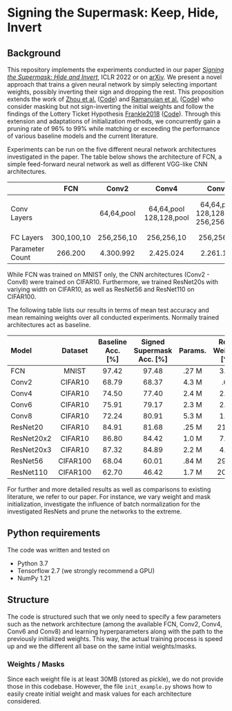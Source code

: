# Signing the Supermask: Keep, Hide, Invert

## Background
This repository implements the experiments conducted in our paper [*Signing the Supermask: Hide and Invert*](https://openreview.net/forum?id=e0jtGTfPihs), ICLR 2022 or on [arXiv](https://arxiv.org/abs/2201.13361).
We present a novel approach that trains a given neural network by simply selecting important weights, possibly inverting their sign and dropping the rest.
This proposition extends the work of [Zhou et al.](https://arxiv.org/abs/1905.01067) ([Code](https://github.com/uber-research/deconstructing-lottery-tickets)) and [Ramanujan et al.](https://arxiv.org/abs/1911.13299) ([Code](https://github.com/allenai/hidden-networks)) who consider masking but not sign-inverting the initial weights and follow the findings of the Lottery Ticket Hypothesis [Frankle2018](https://arxiv.org/abs/1803.03635) ([Code](https://github.com/google-research/lottery-ticket-hypothesis)).
Through this extension and adaptations of initialization methods, we concurrently gain a pruning rate of 96% to 99% while matching or exceeding the performance of various baseline models and the current literature. 

Experiments can be run on the five different neural network architectures investigated in the paper. The table below shows the architecture of FCN, a simple feed-forward neural network as well as different VGG-like CNN architectures.

|             | FCN | Conv2 | Conv4 | Conv6 | Conv8 |
|------------ | :-: | :---: | :---: | :---: | :---: |
| Conv <br/> Layers | | 64,64,pool | 64,64,pool <br/> 128,128,pool | 64,64,pool <br/> 128,128,pool <br/> 256,256,pool | 64,64,pool <br/> 128,128,pool <br/> 256,256,pool <br/> 512,512,pool |
| FC Layers | 300,100,10 | 256,256,10 | 256,256,10 | 256,256,10 | 256,256,10 |
| Parameter Count | 266.200 | 4.300.992 | 2.425.024 | 2.261.184 | 5.275.840 |

While FCN was trained on MNIST only, the CNN architectures (Conv2 - Conv8) were trained on CIFAR10.
Furthermore, we trained ResNet20s with variying width on CIFAR10, as well as ResNet56 and ResNet110 on CIFAR100. 

The following table lists our results in terms of mean test accuracy and mean remaining weights over all conducted experiments. 
Normally trained architectures act as baseline.

| Model         | Dataset   | Baseline Acc. \[%\] | Signed Supermask Acc. \[%\]   | Params. | Rem. Weights [%]  |
| :------------ | :-------: | :-----------------: | :--------------------------:  | :-----: | :---------------: |
| FCN           | MNIST     | 97.42               | 97.48                         | .27 M   | 3.77              |
| Conv2         | CIFAR10   | 68.79               | 68.37                         | 4.3 M   | .60               |
| Conv4         | CIFAR10   | 74.50               | 77.40                         | 2.4 M   | 2.91              | 
| Conv6         | CIFAR10   | 75.91               | 79.17                         | 2.3 M   | 2.36              | 
| Conv8         | CIFAR10   | 72.24               | 80.91                         | 5.3 M   | 1.17              |
| ResNet20      | CIFAR10   | 84.91               | 81.68                         | .25 M   | 21.13             | 
| ResNet20x2    | CIFAR10   | 86.80               | 84.42                         | 1.0 M   | 7.69              | 
| ResNet20x3    | CIFAR10   | 87.32               | 84.89                         | 2.2 M   | 4.06              | 
| ResNet56      | CIFAR100  | 68.04               | 60.01                         | .84 M   | 29.39             | 
| ResNet110     | CIFAR100  | 62.70               | 46.42                         | 1.7 M   | 20.64             | 


For further and more detailed results as well as comparisons to existing literature, we refer to our paper. For instance, we vary weight and mask initialization, investigate the influence of batch normalization for the investigated ResNets and prune the networks to the extreme.

## Python requirements

The code was written and tested on

- Python 3.7
- Tensorflow 2.7 (we strongly recommend a GPU)
- NumPy 1.21


## Structure

The code is structured such that we only need to specify a few parameters such as the network architecture (among the available FCN, Conv2, Conv4, Conv6 and Conv8) and learning hyperparameters along with the path to the previously initialized weights. This way, the actual training process is speed up and we the different all base on the same initial weights/masks.

### Weights / Masks

Since each weight file is at least 30MB (stored as pickle), we do not provide those in this codebase. However, the file `init_example.py` shows how to easily create initial weight and mask values for each architecture considered.


